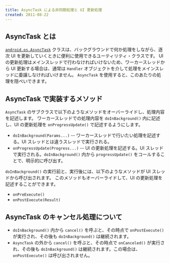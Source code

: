 ```yaml
---
title: AsyncTask による非同期処理と UI 更新処理
created: 2011-08-22
---
```


AsyncTask とは
----

[`android.os.AsyncTask`](http://developer.android.com/intl/ja/reference/android/os/AsyncTask.html) クラスは、バックグラウンドで何か処理をしながら、逐次 UI を更新していくときに便利に使用できるユーティリティ・クラスです。
UI の更新処理はメインスレッドで行わなければいけないため、ワーカースレッドから UI 更新する場合は、通常は `Handler` オブジェクトを介して処理をメインスレッドに委譲しなければいけません。
`AsyncTask` を使用すると、このあたりの処理を隠ぺいできます。


AsyncTask で実装するメソッド
----

`AsyncTask` のサブクラスで以下のようなメソッドをオーバーライドし、処理内容を記述します。
ワーカースレッドでの処理内容を `doInBackground()` 内に記述し、UI の更新処理を `onProgressUpdate()` で記述するようにします。

- `doInBackground(Params...)`
-- ワーカースレッドで行いたい処理を記述する。UI スレッドとは違うスレッドで実行される。
- `onProgressUpdate(Progress...)`
-- UI の更新処理を記述する。UI スレッドで実行される。`doInBackground()` 内から `progressUpdate()` をコールすることで、明示的に呼び出す。

`doInBackground()` の実行前と、実行後には、以下のようなメソッドが UI スレッドから呼び出されます。
このメソッドもオーバーライドして、UI の更新処理を記述することができます。

- `onPreExecute()`
- `onPostExecute(Result)`


AsyncTask のキャンセル処理について
----

- `doInBackground()` 内から `cancel()` を呼ぶと、その時点で `onPostExecute()` が実行され、その後も `doInBackground()` は継続されます。
- `AsyncTask` の外から `cancel()` を呼ぶと、その時点で `onCanceled()` が実行され、その後も `doInBackground()` は継続されます。この場合は、`onPostExecute()` は呼び出されません。

